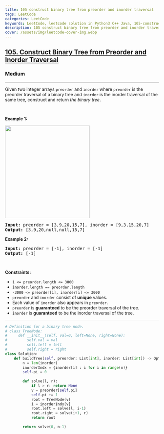 ```yaml
---
title: 105 construct binary tree from preorder and inorder traversal
tags: LeetCode
categories: LeetCode
keywords: LeetCode, leetcode solution in Python3 C++ Java, 105-construct-binary-tree-from-preorder-and-inorder-traversal solution
description: 105 construct binary tree from preorder and inorder traversal LeetCode Solution Explained
cover: /assets/img/leetcode-cover-img.webp
---
```





<h2><a href="https://leetcode.com/problems/construct-binary-tree-from-preorder-and-inorder-traversal/">105. Construct Binary Tree from Preorder and Inorder Traversal</a></h2><h3>Medium</h3><hr><div><p>Given two integer arrays <code>preorder</code> and <code>inorder</code> where <code>preorder</code> is the preorder traversal of a binary tree and <code>inorder</code> is the inorder traversal of the same tree, construct and return <em>the binary tree</em>.</p>

<p>&nbsp;</p>
<p><strong>Example 1:</strong></p>
<img alt="" src="https://assets.leetcode.com/uploads/2021/02/19/tree.jpg" style="width: 277px; height: 302px;">
<pre><strong>Input:</strong> preorder = [3,9,20,15,7], inorder = [9,3,15,20,7]
<strong>Output:</strong> [3,9,20,null,null,15,7]
</pre>

<p><strong>Example 2:</strong></p>

<pre><strong>Input:</strong> preorder = [-1], inorder = [-1]
<strong>Output:</strong> [-1]
</pre>

<p>&nbsp;</p>
<p><strong>Constraints:</strong></p>

<ul>
	<li><code>1 &lt;= preorder.length &lt;= 3000</code></li>
	<li><code>inorder.length == preorder.length</code></li>
	<li><code>-3000 &lt;= preorder[i], inorder[i] &lt;= 3000</code></li>
	<li><code>preorder</code> and <code>inorder</code> consist of <strong>unique</strong> values.</li>
	<li>Each value of <code>inorder</code> also appears in <code>preorder</code>.</li>
	<li><code>preorder</code> is <strong>guaranteed</strong> to be the preorder traversal of the tree.</li>
	<li><code>inorder</code> is <strong>guaranteed</strong> to be the inorder traversal of the tree.</li>
</ul>
</div>

---




```python
# Definition for a binary tree node.
# class TreeNode:
#     def __init__(self, val=0, left=None, right=None):
#         self.val = val
#         self.left = left
#         self.right = right
class Solution:
    def buildTree(self, preorder: List[int], inorder: List[int]) -> Optional[TreeNode]:
        n = len(inorder)
        inorderIndx = {inorder[i] : i for i in range(n)}
        self.pi = 0
        
        def solve(l, r):
            if l > r: return None
            v = preorder[self.pi]
            self.pi += 1
            root = TreeNode(v)
            i = inorderIndx[v]
            root.left = solve(l, i-1)
            root.right = solve(i+1, r)
            return root
        
        return solve(0, n-1)
```
